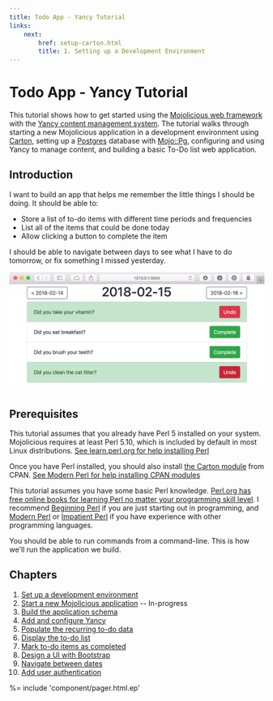```yaml
---
title: Todo App - Yancy Tutorial
links:
    next:
        href: setup-carton.html
        title: 1. Setting up a Development Environment
---
```


# Todo App - Yancy Tutorial

This tutorial shows how to get started using the [Mojolicious web
framework](http://mojolicious.org) with the [Yancy content management
system](http://metacpan.org/pod/Yancy). The tutorial walks through
starting a new Mojolicious application in a development environment
using [Carton](https://metacpan.org/pod/Carton), setting up
a [Postgres](http://postgresql.org) database with
[Mojo::Pg](http://mojolicious.org/perldoc/Mojo::Pg), configuring and
using Yancy to manage content, and building a basic To-Do list web
application.

## Introduction

I want to build an app that helps me remember the little things I should
be doing. It should be able to:

* Store a list of to-do items with different time periods and
  frequencies
* List all of the items that could be done today
* Allow clicking a button to complete the item

I should be able to navigate between days to see what I have to do
tomorrow, or fix something I missed yesterday.

![The completed todo list app](index.png)

## Prerequisites

This tutorial assumes that you already have Perl 5 installed on your
system. Mojolicious requires at least Perl 5.10, which is included by
default in most Linux distributions. [See learn.perl.org for help
installing Perl](https://learn.perl.org/installing/)

Once you have Perl installed, you should also install
[the Carton module](http://metacpan.org/pod/Carton) from CPAN. [See
Modern Perl for help installing CPAN
modules](http://www.modernperlbooks.com/books/modern_perl_2016/02-perl-community.html#VGhlQ1BBTg)

This tutorial assumes you have some basic Perl knowledge. [Perl.org has
free online books for learning Perl no matter your programming skill
level](http://www.perl.org/books/library.html). I recommend [Beginning
Perl](http://www.perl.org/books/beginning-perl/) if you are just
starting out in programming, and [Modern
Perl](http://www.onyxneon.com/books/modern_perl/index.html) or
[Impatient Perl](http://www.perl.org/books/impatient-perl/) if you have
experience with other programming languages.

You should be able to run commands from a command-line. This is how
we'll run the application we build.

## Chapters

1. [Set up a development environment](setup-carton.html)
2. [Start a new Mojolicious application](start-lite-app.html) --
   In-progress
3. [Build the application schema](write-schema.html)
4. [Add and configure Yancy](add-yancy.html)
5. [Populate the recurring to-do data](populate-data.html)
6. [Display the to-do list](display-todo-list.html)
7. [Mark to-do items as completed](mark-todo-completed.html)
8. [Design a UI with Bootstrap](bootstrap.html)
9. [Navigate between dates](navigate-todo-list.html)
10. [Add user authentication](user-auth.html)

%= include 'component/pager.html.ep'

